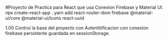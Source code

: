 #Proyecto de Practica para React que usa Conexion Firebase y Material UI.
npx create-react-app .
yarn add react-router-dom firebase @material-ui/core @material-ui/icons react-uuid

1.00 Contrui la base del proyecto con Autentitificacion con conexion firebase persistente
     guardada en sessionStorage.
